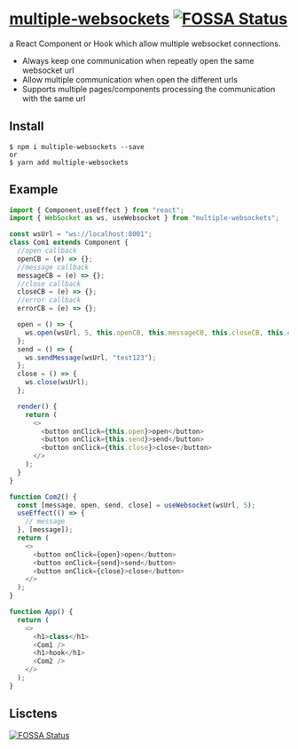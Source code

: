 # [multiple-websockets](https://github.com/Jambo2018/multiple-websockets) [![FOSSA Status](https://app.fossa.com/api/projects/git%2Bgithub.com%2FJambo2018%2Fmultiple-websockets.svg?type=shield)](https://app.fossa.com/projects/git%2Bgithub.com%2FJambo2018%2Fmultiple-websockets?ref=badge_shield)

a React Component or Hook which allow multiple websocket connections.

- Always keep one communication when repeatly open the same websocket url
- Allow multiple communication when open the different urls
- Supports multiple pages/components processing the communication with the same url

## Install

```
$ npm i multiple-websockets --save
or
$ yarn add multiple-websockets
```

## Example

```javascript
import { Component,useEffect } from "react";
import { WebSocket as ws, useWebsocket } from "multiple-websockets";

const wsUrl = "ws://localhost:8001";
class Com1 extends Component {
  //open callback
  openCB = (e) => {};
  //message callback
  messageCB = (e) => {};
  //close callback
  closeCB = (e) => {};
  //error callback
  errorCB = (e) => {};

  open = () => {
    ws.open(wsUrl, 5, this.openCB, this.messageCB, this.closeCB, this.errorCB);
  };
  send = () => {
    ws.sendMessage(wsUrl, "test123");
  };
  close = () => {
    ws.close(wsUrl);
  };

  render() {
    return (
      <>
        <button onClick={this.open}>open</button>
        <button onClick={this.send}>send</button>
        <button onClick={this.close}>close</button>
      </>
    );
  }
}

function Com2() {
  const [message, open, send, close] = useWebsocket(wsUrl, 5);
  useEffect(() => {
    // message
  }, [message]);
  return (
    <>
      <button onClick={open}>open</button>
      <button onClick={send}>send</button>
      <button onClick={close}>close</button>
    </>
  );
}

function App() {
  return (
    <>
      <h1>class</h1>
      <Com1 />
      <h1>hook</h1>
      <Com2 />
    </>
  );
}
```

## Lisctens

[![FOSSA Status](https://app.fossa.com/api/projects/git%2Bgithub.com%2FJambo2018%2Fmultiple-websockets.svg?type=large)](https://app.fossa.com/projects/git%2Bgithub.com%2FJambo2018%2Fmultiple-websockets?ref=badge_large)

